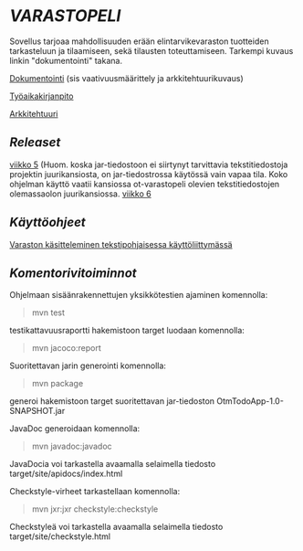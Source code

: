 # *VARASTOPELI*

Sovellus tarjoaa mahdollisuuden erään elintarvikevaraston tuotteiden tarkasteluun ja tilaamiseen, sekä tilausten toteuttamiseen. Tarkempi kuvaus linkin "dokumentointi" takana.

[Dokumentointi](https://github.com/Hipsterisiili/ohjelmistotuotanto/blob/master/dokumentointi/dokumentointi1.txt) (sis vaativuusmäärittely ja arkkitehtuurikuvaus)

[Työaikakirjanpito](https://github.com/Hipsterisiili/ohjelmistotuotanto/blob/master/dokumentointi/tyoaikakirjanpito.txt)

[Arkkitehtuuri](https://github.com/Hipsterisiili/ohjelmistotuotanto/blob/master/dokumentointi/Arkkitehtuurikuvaus.md)

## *Releaset*

[viikko 5](https://github.com/Hipsterisiili/ohjelmistotuotanto/releases/tag/v.5.1)
(Huom. koska jar-tiedostoon ei siirtynyt tarvittavia tekstitiedostoja projektin juurikansiosta, on jar-tiedostrossa käytössä
vain vapaa tila. Koko ohjelman käyttö vaatii kansiossa ot-varastopeli olevien tekstitiedostojen olemassaolon juurikansiossa.
[viikko 6](https://github.com/Hipsterisiili/ohjelmistotuotanto/releases/tag/6.1)


## *Käyttöohjeet*

[Varaston käsitteleminen tekstipohjaisessa käyttöliittymässä](https://github.com/Hipsterisiili/ohjelmistotuotanto/blob/master/dokumentointi/K%C3%A4ytt%C3%B6ohjeet.txt)

## *Komentorivitoiminnot*

Ohjelmaan sisäänrakennettujen yksikkötestien ajaminen komennolla:
>mvn test

testikattavuusraportti hakemistoon target luodaan komennolla:
>mvn jacoco:report

Suoritettavan jarin generointi komennolla: 
>mvn package

generoi hakemistoon target suoritettavan jar-tiedoston OtmTodoApp-1.0-SNAPSHOT.jar

JavaDoc generoidaan komennolla:
>mvn javadoc:javadoc

JavaDocia voi tarkastella avaamalla selaimella tiedosto target/site/apidocs/index.html

Checkstyle-virheet tarkastellaan komennolla:
 >mvn jxr:jxr checkstyle:checkstyle
 
Checkstyleä voi tarkastella avaamalla selaimella tiedosto target/site/checkstyle.html

